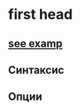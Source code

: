 # first head

## [see examp](/REPOBARE/_repo/NBash/.arb/tech.ax/syntax_bash.ram/.grot/opus.d/one.d/.ins_dr/001.rcm.d/res.md)

## Синтаксис



## Опции 
    
       